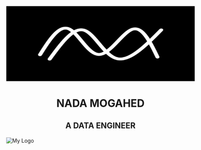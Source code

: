 
<img src="https://github.com/nadamogahed/nadamogahed/blob/main/logo.png" alt="My Logo" width="100%" height="200">
<h1 align="center"> NADA MOGAHED</h1>
<h2 align="center"> A DATA ENGINEER </h2>

<img src="https://github.com/nadamogahed/nadamogahed/blob/main/Page.jpg" align="center" alt="My Logo" width="400" height="400">

